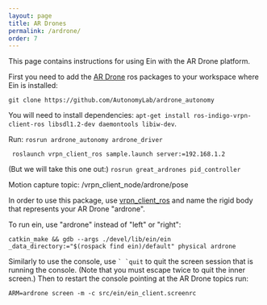 ```yaml
---
layout: page
title: AR Drones
permalink: /ardrone/
order: 7
---
```



This page contains instructions for using Ein with the AR Drone platform.

First you need to add the [AR
Drone](http://wiki.ros.org/ardrone_autonomy) ros packages to your
workspace where Ein is installed:

```git clone https://github.com/AutonomyLab/ardrone_autonomy```

You will need to install dependencies: `apt-get install
ros-indigo-vrpn-client-ros libsdl1.2-dev daemontools libiw-dev`.

Run:
``` rosrun ardrone_autonomy ardrone_driver  ```

``` roslaunch vrpn_client_ros sample.launch server:=192.168.1.2```

(But we will take this one out:)
``` rosrun great_ardrones pid_controller ```



Motion capture topic:
/vrpn_client_node/ardrone/pose

In order to use this package, use [vrpn_client_ros](http://wiki.ros.org/vrpn_client_ros) and name the rigid
body that represents your AR Drone "ardrone".



To run ein, use "ardrone" instead of "left" or "right":

```
catkin_make && gdb --args ./devel/lib/ein/ein  _data_directory:="$(rospack find ein)/default" physical ardrone
```


Similarly to use the console, use `` ` `quit `` to quit the screen
session that is running the console.  (Note that you must escape twice
to quit the inner screen.)  Then to restart the console pointing at the AR Drone topics run:

```
ARM=ardrone screen -m -c src/ein/ein_client.screenrc
```
